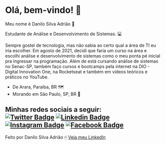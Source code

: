 # Olá, bem-vindo! 👋

Meu nome é Danilo Silva Adrião 🤝

Estudante de Análise e Desenvolvimento de Sistemas. 💻

Sempre gostei de tecnologia, mas não sabia ao certo qual a área de TI eu iria escolher.
Em agosto de 2021, decidi que faria um curso na área e escolhi análise e desenvolvimento de sistemas
como o meu ponta pé inicial pra ingressar na programação. Além de está cursando análise de sistemas no Senac-SP, também faço cursos e bootcamps pela internet na DIO - Digital Innovation One, na Rocketseat e também em vídeos teóricos e práticos no YouTube.
- De Arara, Paraíba, BR 🗺️
- Morando em São Paulo, SP, BR 📌

Minhas redes sociais a seguir: <br>
[![Twitter Badge](https://img.shields.io/badge/-Twitter-26a7de?style=white-square&labelColor=E2E2E2&logo=twitter&logoColor=blue&link=https://twitter.com/danilo_s_adriao)](https://twitter.com/danilosadriao)
[![Linkedin Badge](https://img.shields.io/badge/-LinkedIn-0e76a8?style=white-square&logo=Linkedin&logoColor=white&link=https://www.linkedin.com/in/danilosilvaadriao/)](https://www.linkedin.com/in/danilosilvaadriao/)
[![Instagram Badge](https://img.shields.io/badge/-Instagram-3f729b?style=white-square&labelColor=E2E2E2&logo=instagram&logoColor=blue&link=https://www.instagram.com/danilosilvaadriao/)](https://www.instagram.com/danilosilvaadriao/) 
[![Facebook Badge](https://img.shields.io/badge/-Facebook-4e71ba?style=white-square&logo=facebook&logoColor=white&link=https://www.facebook.com/danilosilvaadriao/)](https://www.facebook.com/danilosilvaadriao/)
---
Feito por Danilo Silva Adrião 🖱 [Veja meu LinkedIn](https://www.linkedin.com/in/danilosilvaadriao)
